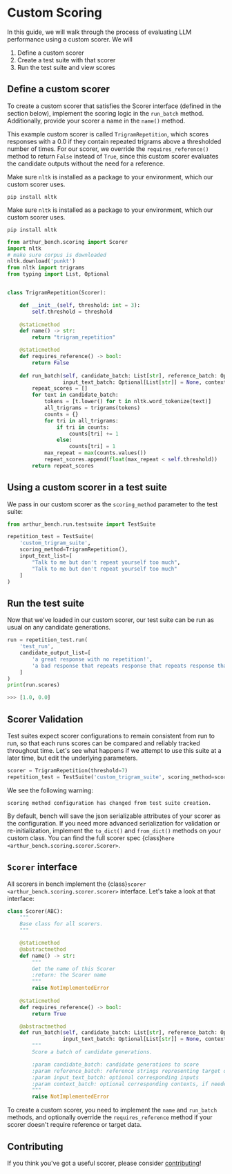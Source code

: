 # Custom Scoring

In this guide, we will walk through the process of evaluating LLM performance using a custom scorer. We will

1) Define a custom scorer
2) Create a test suite with that scorer
3) Run the test suite and view scores


## Define a custom scorer

To create a custom scorer that satisfies the Scorer interface (defined in the section below), implement the scoring logic in the `run_batch` method. Additionally, provide your scorer a name in the `name()` method. 

This example custom scorer is called `TrigramRepetition`, which scores responses with a 0.0 if they contain repeated trigrams above a thresholded number of times. For our scorer, we override the `requires_reference()` method to return `False` instead of `True`, since this custom scorer evaluates the candidate outputs without the need for a reference.

Make sure `nltk` is installed as a package to your environment, which our custom scorer uses.

```
pip install nltk
```

Make sure `nltk` is installed as a package to your environment, which our custom scorer uses.

```
pip install nltk
```

```python
from arthur_bench.scoring import Scorer
import nltk
# make sure corpus is downloaded
nltk.download('punkt')
from nltk import trigrams
from typing import List, Optional


class TrigramRepetition(Scorer):

    def __init__(self, threshold: int = 3):
        self.threshold = threshold
    
    @staticmethod
    def name() -> str:
        return "trigram_repetition"

    @staticmethod
    def requires_reference() -> bool:
        return False
    
    def run_batch(self, candidate_batch: List[str], reference_batch: Optional[List[str]] = None,
                  input_text_batch: Optional[List[str]] = None, context_batch: Optional[List[str]] = None) -> List[float]:
        repeat_scores = []
        for text in candidate_batch:
            tokens = [t.lower() for t in nltk.word_tokenize(text)]
            all_trigrams = trigrams(tokens)
            counts = {}
            for tri in all_trigrams:
                if tri in counts:
                    counts[tri] += 1
                else:
                    counts[tri] = 1
            max_repeat = max(counts.values())
            repeat_scores.append(float(max_repeat < self.threshold))
        return repeat_scores
```

## Using a custom scorer in a test suite


We pass in our custom scorer as the `scoring_method` parameter to the test suite:

```python
from arthur_bench.run.testsuite import TestSuite

repetition_test = TestSuite(
    'custom_trigram_suite', 
    scoring_method=TrigramRepetition(), 
    input_text_list=[
        "Talk to me but don't repeat yourself too much", 
        "Talk to me but don't repeat yourself too much"
    ]
)   
```

## Run the test suite

Now that we've loaded in our custom scorer, our test suite can be run as usual on any candidate generations.

```python
run = repetition_test.run(
    'test_run', 
    candidate_output_list=[
        'a great response with no repetition!', 
        'a bad response that repeats response that repeats response that repeats response that repeats'
    ]
)
print(run.scores)
```

```python
>>> [1.0, 0.0]
```

## Scorer Validation

Test suites expect scorer configurations to remain consistent from run to run, so that each runs scores can be compared and reliably tracked throughout time. Let's see what happens if we attempt to use this suite at a later time, but edit the underlying parameters.

```python
scorer = TrigramRepetition(threshold=7)
repetition_test = TestSuite('custom_trigram_suite', scoring_method=scorer)
```

We see the following warning:

```
scoring method configuration has changed from test suite creation.
```

By default, bench will save the json serializable attributes of your scorer as the configuration. If you need more advanced serialization for validation or re-initialization, implement the `to_dict()` and `from_dict()` methods on your custom class. You can find the full scorer spec {class}`here <arthur_bench.scoring.scorer.Scorer>`.

## `Scorer` interface

All scorers in bench implement the {class}`scorer <arthur_bench.scoring.scorer.scorer>` interface. Let's take a look at that interface:
```python
class Scorer(ABC):
    """
    Base class for all scorers.     
    """

    @staticmethod
    @abstractmethod
    def name() -> str:
        """
        Get the name of this Scorer
        :return: the Scorer name
        """
        raise NotImplementedError
    
    @staticmethod
    def requires_reference() -> bool:
        return True

    @abstractmethod
    def run_batch(self, candidate_batch: List[str], reference_batch: Optional[List[str]] = None,
                  input_text_batch: Optional[List[str]] = None, context_batch: Optional[List[str]] = None) -> List[float]:
        """
        Score a batch of candidate generations.

        :param candidate_batch: candidate generations to score
        :param reference_batch: reference strings representing target outputs
        :param input_text_batch: optional corresponding inputs
        :param context_batch: optional corresponding contexts, if needed by scorer 
        """
        raise NotImplementedError
```
To create a custom scorer, you need to implement the `name` and `run_batch` methods, and optionally override the `requires_reference` method if your scorer doesn't require reference or target data.

## Contributing

If you think you've got a useful scorer, please consider [contributing](contributing.md)!
